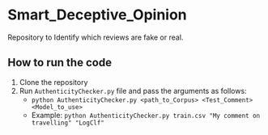 # Smart_Deceptive_Opinion
Repository to Identify which reviews are fake or real.

## How to run the code
1. Clone the repository
2. Run `AuthenticityChecker.py` file and pass the arguments as follows:
    - `python AuthenticityChecker.py <path_to_Corpus> <Test_Comment> <Model_to_use>`
    - Example: `python AuthenticityChecker.py train.csv "My comment on travelling" "LogClf"`